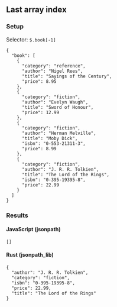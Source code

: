## Last array index

### Setup
Selector: `$.book[-1]`

    {
      "book": [
        {
          "category": "reference",
          "author": "Nigel Rees",
          "title": "Sayings of the Century",
          "price": 8.95
        },
        {
          "category": "fiction",
          "author": "Evelyn Waugh",
          "title": "Sword of Honour",
          "price": 12.99
        },
        {
          "category": "fiction",
          "author": "Herman Melville",
          "title": "Moby Dick",
          "isbn": "0-553-21311-3",
          "price": 8.99
        },
        {
          "category": "fiction",
          "author": "J. R. R. Tolkien",
          "title": "The Lord of the Rings",
          "isbn": "0-395-19395-8",
          "price": 22.99
        }
      ]
    }

### Results
#### JavaScript (jsonpath)

    []

#### Rust (jsonpath_lib)

    {
      "author": "J. R. R. Tolkien", 
      "category": "fiction", 
      "isbn": "0-395-19395-8", 
      "price": 22.99, 
      "title": "The Lord of the Rings"
    }

